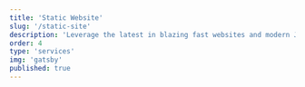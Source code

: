 ```yaml
---
title: 'Static Website'
slug: '/static-site'
description: 'Leverage the latest in blazing fast websites and modern JavaScript with a static site with Gatsby, built on React. Combine with virtually any data source or headless CMS.'
order: 4
type: 'services'
img: 'gatsby'
published: true
---
```

